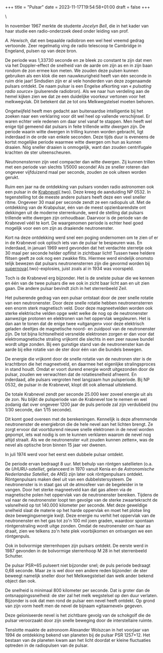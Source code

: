 +++
title = "Pulsar"
date = 2023-11-17T19:54:58+01:00
draft = false
+++

\

In november 1967 merkte de studente *Jocelyn Bell*, die in het kader van
haar studie een radio-onderzoek deed onder leiding van prof.

*A. Hewisch*, dat een bepaalde radiobron een wel heel vreemd gedrag
vertoonde. Zeer regelmatig ving de radio telescoop te Cambridge in
Engeland, pulsen op van deze bron.

De periode was 1,33730 seconde en ze bleek zo constant te zijn dat men
via het Doppler-effect de snelheid van de aarde om zijn as en in zijn
baan rondom de zon ermee kon meten. We zouden deze pulsen kunnen
gebruiken als een klok die een nauwkeurigheid heeft van één seconde in
ruim drie jaar! Sindsdien zijn er al vele honderden van deze zogenaamde
pulsars ontdekt. De naam pulsar is een Engelse afkorting van «
*pulsating radio source*» (pulserende radiobron). Als we naar hun
verdeling aan de hemel kijken zien we dat ze een duidelijke voorkeur
vertonen voor het melkwegvlak. Dit betekent dat ze tot ons
Melkwegstelsel moeten behoren.

Ongetwijfeld heeft men gedacht aan buitenaardse intelligentie bij het
zoeken naar een verklaring voor dit wel heel op vallende verschijnsel.
Er waren echter vele redenen om daar snel vanaf te stappen. Men heeft
wel enige tijd gemeend dat pulsars in feite trillende *witte dwergen*
zijn. De periode waarin witte dwergen in trilling kunnen worden
gebracht, ligt inderdaad in de orde van enkele seconden. Deze tijds duur
is eveneens de kortst mogelijke periode waarmee witte dwergen om hun as
kunnen draaien. Nóg sneller draaien is onmogelijk, want dan zouden
centrifugale krachten de ster uiteenscheuren.

*Neutronensterren* zijn veel compacter dan witte dwergen. Zij kunnen
trillen met een periode van slechts 1/5000 seconde! Als ze sneller
roteren dan ongeveer vijfduizend maal per seconde, zouden ze ook uiteen
worden gerukt.

Ruim een jaar na de ontdekking van pulsars vonden radio astronomen ook
een pulsar in de [Krabnevel](krabnevel.html){.two}. Deze kreeg de
aanduiding NP 0532. In tegenstelling tot de meeste andere pulsars heeft
deze een veel sneller ritme. Ongeveer 30 maal per seconde zendt ze een
radiopuls uit. Met de ontdekking van de Krabpulsar, één van de meest
opzienbarendste ont dekkingen uit de moderne sterrenkunde, werd de
stelling dat pulsars trillende witte dwergen zijn onhoudbaar. Daarvoor
is de periode van de Krabnevel véél te kort. De waargenomen periode is
echter heel goed mogelijk voor een om zijn as draaiende neutronenster.

Kort na deze ontdekking werd snel een poging ondernomen om te zien of er
in de Krabnevel ook optisch iets van de pulsar te bespeuren was. En
inderdaad, in januari 1969 werd gevonden dat het verdachte sterretje ook
30 maal per seconde helder opflitst in zichtbaar licht! Tussen twee
heldere flitsen geeft ze ook nog een zwakke flits. Hiermee werd
eindelijk onomsto telijk bewezen dat pulsars neutronensterren zijn die
gevormd worden bij [supernova](supernova.html){.two}-explosies, juist
zoals al in 1934 was voorspeld.

Toch is de Krabnevel erg bijzonder. Het is de snelste pulsar die we
kennen en één van de twee pulsars die we ook in zicht baar licht aan en
uit zien gaan. Die andere pulsar bevindt zich in het sterrenbeeld Zeil.

Het pulserende gedrag van een pulsar ontstaat door de zeer snelle
rotatie van een neutronenster. Door deze snelle rotatie hebben
neutronensterren een enorm sterk magnetisch veld. Door deze
magneetvelden worden ook sterke elektrische velden opge wekt welke de
nog op de neutronenster aanwezige protonen en elektronen van het
oppervlak wegsleuren. Het is dan aan te tonen dat de enige twee
«uitgangen» voor deze elektrisch geladen deeltjes de magnetische noord-
en zuidpool van de neutronenster zijn. De tot bijna lichtsnelheid
versnelde elektronen zorgen er dan voor dat elektromagnetische straling
vrijkomt die slechts in een zeer nauwe bundel wordt uitge zonden. Bij
een gunstige stand van de neutronenster kan de aarde bij elke rotatie
van de ster door één van die bundels bewegen.

De energie die vrijkomt door de snelle rotatie van de neutronen ster is
de krachtbron die het magneetveld, en daarmee het eigenlijke
stralingsproces in stand houdt. Omdat er voort durend energie wordt
uitgezonden door de pulsar, zouden we verwachten dat de rotatiesnelheid
afneemt. En inderdaad, alle pulsars vergroten heel langzaam hun
pulsperiode. Bij NP 0532, de pulsar in de Krabnevel, klopt dit ook
allemaal uitstekend.

De totale Krabnevel zendt per seconde 25.000 keer zoveel energie uit als
de zon. Nu blijkt de pulsperiode van de Krabnevel toe te nemen en wel
zodanig dat over ongeveer 1200 jaar de puls periode zal zijn verdubbeld
(nu 1/30 seconde, dan 1/15 seconde).

Dit komt goed overeen met de berekeningen. Kennelijk is deze afremmende
neutronenster de energiebron die de hele nevel aan het lichten brengt.
Ze zorgt ervoor dat voortdurend nieuwe snelle elektronen in de nevel
worden gepompt, iets wat nodig is om te kunnen verklaren waarom de nevel
nog altijd straalt. Als we de neutronenster «uit zouden kunnen zetten»,
was de nevel als optische bron binnen 15 jaar ver dwenen.

In juli 1974 werd voor het eerst een dubbele pulsar ontdekt.

De periode ervan bedraagt 8 uur. Met behulp van röntgen satellieten
(o.a. de *UHURU-satelliet*, gelanceerd in 1970 vanuit Kenia en de
*Astronomische Nederlandse Satelliet*, de ANS) zijn later ook
röntgenpulsars ontdekt. Röntgenpulsars maken deel uit van een
dubbelstersysteem. De neutronenster is in staat gas uit de atmosfeer van
de begeleider in te vangen. Door het sterke magneetveld kan dat gas
alleen via de magnetische polen het oppervlak van de neutronenster
bereiken. Tijdens de val naar de neutronenster loopt ten gevolge van de
sterke zwaartekracht de valsnelheid op tot 140.000 kilometer per
seconde. Met deze geweldige snelheid slaat de materie op het harde
oppervlak en moet het plotse ling deze bewegingsenergie kwijt. Deze
energie nu verhit het oppervlak van de neutronenster en het gas tot
zo\'n 100 mil joen graden, waardoor spontaan röntgenstraling wordt uitge
zonden. Omdat de neutronenster om haar as draait, zien we telkens zo\'n
hete plek voorbijkomen en ontvangen we een röntgenpuls.

Ook in bolvormige sterrenhopen zijn pulsars ontdekt. De eerste werd in
1987 gevonden in de bolvormige sterrenhoop M 28 in het sterrenbeeld
Schutter.

De pulsar PSR+65 pulseert niet bijzonder snel; de puls periode bedraagt
0,68 seconde. Maar ze is wel door een andere reden bijzonder: de ster
beweegt namelijk sneller door het Melkwegstelsel dan welk ander bekend
object dan ook.

De snelheid is minimaal 800 kilometer per seconde. Dat is groter dan de
ontsnappingssnelheid: de ster zal het melk wegstelsel op den duur
verlaten. Bijzonder is ook dat men rond de pulsar een nevel heeft
ontdekt. Op grond van zijn vorm heeft men de nevel de bijnaam
«gitaarnevel» gegeven.

Deze geïoniseerde nevel is het zichtbare gevolg van de schokgolf die de
pulsar veroorzaakt door zijn snelle beweging door de interstellaire
ruimte.

Tenslotte maakte de astronoom Alexander Wolszcan in het voorjaar van
1994 de ontdekking bekend van planeten bij de pulsar PSR 1257+12. Het
bestaan van de planeten kwam aan het licht doordat er kleine fluctuaties
optreden in de radiopulsen van de pulsar.
